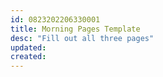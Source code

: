 ```yaml
---
id: 0823202206330001
title: Morning Pages Template
desc: "Fill out all three pages"
updated:
created:
---
```


